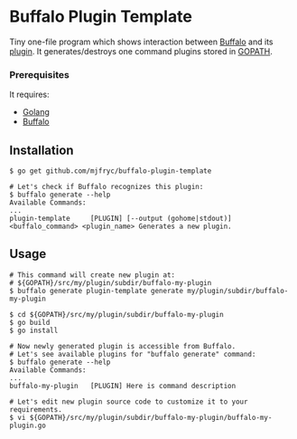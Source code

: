 # Buffalo Plugin Template

Tiny one-file program which shows interaction between [Buffalo](https://gobuffalo.io) and its [plugin](https://gobuffalo.io/en/docs/plugins). It generates/destroys one command plugins stored in [GOPATH](https://github.com/golang/go/wiki/GOPATH).

### Prerequisites

It requires:

* [Golang](https://golang.org/doc/install)
* [Buffalo](https://github.com/gobuffalo/buffalo)

## Installation

```
$ go get github.com/mjfryc/buffalo-plugin-template

# Let's check if Buffalo recognizes this plugin:
$ buffalo generate --help
Available Commands:
...
plugin-template     [PLUGIN] [--output (gohome|stdout)] <buffalo_command> <plugin_name> Generates a new plugin.
```

## Usage

```
# This command will create new plugin at: 
# ${GOPATH}/src/my/plugin/subdir/buffalo-my-plugin
$ buffalo generate plugin-template generate my/plugin/subdir/buffalo-my-plugin

$ cd ${GOPATH}/src/my/plugin/subdir/buffalo-my-plugin
$ go build
$ go install

# Now newly generated plugin is accessible from Buffalo.
# Let's see available plugins for "buffalo generate" command:
$ buffalo generate --help
Available Commands:
...
buffalo-my-plugin   [PLUGIN] Here is command description

# Let's edit new plugin source code to customize it to your requirements.
$ vi ${GOPATH}/src/my/plugin/subdir/buffalo-my-plugin/buffalo-my-plugin.go
```

